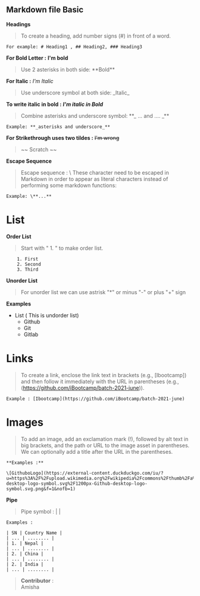 ## Markdown file Basic

**Headings**

> To create a heading, add number signs (#) in front of a word.

    For example: # Heading1 , ## Heading2, ### Heading3

**For Bold Letter :** **I'm bold**

> Use 2 asterisks in both side: \*\*Bold\*\*

**For Italic :** _I'm Italic_

> Use underscore symbol at both side: \_Italic\_

**To write italic in bold :** **_I'm italic in Bold_**

> Combine asterisks and underscore symbol:
> \*\*_ ... and .... _\*\*

    Example: **_asterisks and underscore_**

**For Strikethrough uses two tildes :** ~~I'm wrong~~

> \~~ Scratch ~~

**Escape Sequence**

> Escape sequence : \ These character need to be escaped in Markdown in order to appear as literal characters instead of performing some markdown functions:

    Example: \**...**


# List

**Order List**

> Start with " 1. " to make order list.

        1. First
        2. Second
        3. Third

**Unorder List**

> For unorder list we can use astrisk "\*" or minus "-" or plus "+" sign


**Examples**

- List ( This is undorder list)
  - Github 
  - Git
  - Gitlab

# Links

> To create a link, enclose the link text in brackets (e.g., [Ibootcamp]) and then follow it immediately with the URL in parentheses (e.g., (https://github.com/iBootcamp/batch-2021-june)).

    Example : [Ibootcamp](https://github.com/iBootcamp/batch-2021-june)

# Images

> To add an image, add an exclamation mark (!), followed by alt text in big brackets, and the path or URL to the image asset in parentheses. We can optionally add a title after the URL in the parentheses.

    **Examples :**

    \[GithuboLogo](https://external-content.duckduckgo.com/iu/?u=https%3A%2F%2Fupload.wikimedia.org%2Fwikipedia%2Fcommons%2Fthumb%2Fa%2Fae%2FGithub-desktop-logo-symbol.svg%2F1200px-Github-desktop-logo-symbol.svg.png&f=1&nofb=1)

**Pipe**

> Pipe symbol : | |

    Examples :

    | SN | Country Name |
    | ... | ........ |
    | 1. | Nepal |
    | ... | ........ |
    | 2. | China |
    | ... | ........ |
    | 2. | India |
    | ... | ........ |

> **Contributor** : <br>
      Amisha


